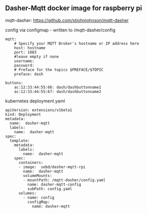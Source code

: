 ## Dasher-Mqtt docker image for raspberry pi

mqtt-dasher: https://github.com/stjohnjohnson/mqtt-dasher

config via configmap - written to /mqtt-dasher/config



```
mqtt:
    # Specify your MQTT Broker's hostname or IP address here
    host: hostname
    port: 1883
    #leave empty if none
    username:
    password:
    # Preface for the topics $PREFACE/$TOPIC
    preface: dash

buttons:
    ac:12:33:44:55:66: dash/dashbuttonname1
    ac:12:33:44:55:67: dash/dashbuttonname2
```


kubernetes deployment.yaml
```
apiVersion: extensions/v1beta1
kind: Deployment
metadata:
  name:  dasher-mqtt
  labels:
    name:  dasher-mqtt
spec:
  template:
    metadata:
      labels:
        name:  dasher-mqtt
    spec:
      containers:
      - image:  sebd/dasher-mqtt-rpi
        name:  dasher-mqtt
        volumeMounts:
        - mountPath: /mqtt-dasher/config.yaml
          name: dasher-mqtt-config
          subPath: config.yaml
      volumes:
        - name: config
          configMap:
            name: dasher-mqtt
```

